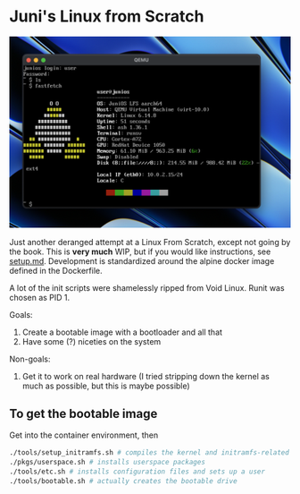 # Juni's Linux from Scratch

![screenshot](./fastfetch.png)

Just another deranged attempt at a Linux From Scratch, except not going by the
book. This is **very much** WIP, but if you would like instructions, see
[setup.md](./setup.md). Development is standardized around the alpine docker
image defined in the Dockerfile.

A lot of the init scripts were shamelessly ripped from Void Linux. Runit was
chosen as PID 1.

Goals:

1. Create a bootable image with a bootloader and all that
2. Have some (?) niceties on the system

Non-goals:

1. Get it to work on real hardware (I tried stripping down the kernel as much
   as possible, but this is maybe possible)

## To get the bootable image

Get into the container environment, then
```sh
./tools/setup_initramfs.sh # compiles the kernel and initramfs-related things.
./pkgs/userspace.sh # installs userspace packages
./tools/etc.sh # installs configuration files and sets up a user
./tools/bootable.sh # actually creates the bootable drive
```
